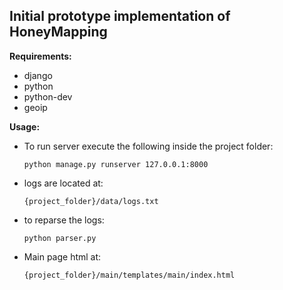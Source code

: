 Initial prototype implementation of HoneyMapping
------------------

**Requirements:**
- django
- python
- python-dev
- geoip

**Usage:**
- To run server execute the following inside the project folder:
	```
	python manage.py runserver 127.0.0.1:8000
	```

- logs are located at:
	```
	{project_folder}/data/logs.txt
	```

- to reparse the logs:
	```
	python parser.py
	```

- Main page html at:
	```
	{project_folder}/main/templates/main/index.html
	```
